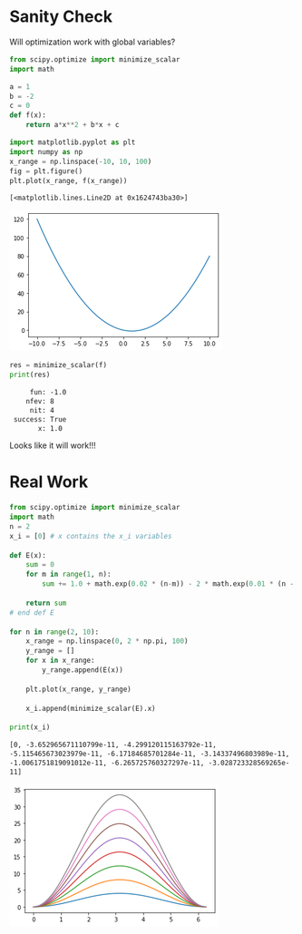 # Sanity Check
Will optimization work with global variables?


```python
from scipy.optimize import minimize_scalar
import math
```


```python
a = 1
b = -2
c = 0
def f(x):
    return a*x**2 + b*x + c
```


```python
import matplotlib.pyplot as plt
import numpy as np
x_range = np.linspace(-10, 10, 100)
fig = plt.figure()
plt.plot(x_range, f(x_range))
```




    [<matplotlib.lines.Line2D at 0x1624743ba30>]




    
![png](output_3_1.png)
    



```python
res = minimize_scalar(f)
print(res)
```

         fun: -1.0
        nfev: 8
         nit: 4
     success: True
           x: 1.0
    

Looks like it will work!!!

# Real Work


```python
from scipy.optimize import minimize_scalar
import math
n = 2
x_i = [0] # x contains the x_i variables

def E(x):
    sum = 0
    for m in range(1, n):
        sum += 1.0 + math.exp(0.02 * (n-m)) - 2 * math.exp(0.01 * (n - m)) * math.cos(x - x_i[m-1])
        
    return sum
# end def E

for n in range(2, 10):
    x_range = np.linspace(0, 2 * np.pi, 100)
    y_range = []
    for x in x_range:
        y_range.append(E(x))
    
    plt.plot(x_range, y_range)

    x_i.append(minimize_scalar(E).x)
    
print(x_i)
```

    [0, -3.652965671110799e-11, -4.299120115163792e-11, -5.115465673023979e-11, -6.17184685701284e-11, -3.14337496803989e-11, -1.0061751819091012e-11, -6.265725760327297e-11, -3.028723328569265e-11]
    


    
![png](output_7_1.png)
    



```python

```
